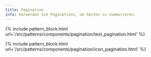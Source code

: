 ```yaml
---
title: Pagination
info: Verwenden Sie Paginations, um Seiten zu nummerieren.
---
```


{% include pattern_block.html url='/src/patterns/components/pagination/text_pagination.html' %}

{% include pattern_block.html url='/src/patterns/components/pagination/icon_pagination.html' %}
